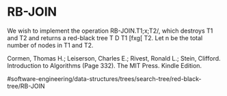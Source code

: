 # RB-JOIN
We wish to implement the operation RB-JOIN.T1;x;T2/, which destroys T1 and T2 and returns a red-black tree T D T1 [fxg[ T2. Let n be the total number of nodes in T1 and T2.

Cormen, Thomas H.; Leiserson, Charles E.; Rivest, Ronald L.; Stein, Clifford. Introduction to Algorithms (Page 332). The MIT Press. Kindle Edition. 

#software-engineering/data-structures/trees/search-tree/red-black-tree/RB-JOIN
